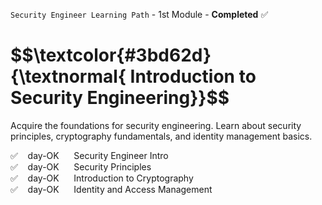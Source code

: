 <code>Security Engineer Learning Path</code> - 1st Module - <strong>Completed</strong> ✅
<h1 align="left"> $$\textcolor{#3bd62d}{\textnormal{ Introduction to Security Engineering}}$$ </h1>
<p>Acquire the foundations for security engineering. Learn about security principles, cryptography fundamentals, and identity management basics.</p>

✅  &nbsp;&nbsp;  day-OK &nbsp;&nbsp;&nbsp;&nbsp;  Security Engineer Intro<br>
✅  &nbsp;&nbsp;  day-OK &nbsp;&nbsp;&nbsp;&nbsp;  Security Principles<br>
✅  &nbsp;&nbsp;  day-OK &nbsp;&nbsp;&nbsp;&nbsp;  Introduction to Cryptography<br>
✅  &nbsp;&nbsp;  day-OK &nbsp;&nbsp;&nbsp;&nbsp;  Identity and Access Management<br>
